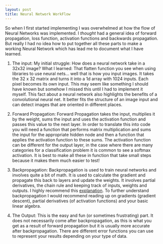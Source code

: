 ```yaml
---
layout: post
title: Neural Network WorkFlow
---
```


So when I first started implementing I was overwhelmed at how the flow of Neural Networks was implemented. I *thought* had a general idea of forward propagation, loss function, activation functions and backwards propagation. But really I had no idea how to put together all these parts to make a working Neural Network which has lead me to document what I have learned. 



1. The input:
    My initial struggle: How does a neural network take in a 32x32 image?
    What I learned: That flatten function you see when using libraries to use neural nets... well that is how you input images. It takes the 32 x 32 matrix and turns it into a 1d array with 1024 inputs. Each pixel becomes its own input.
    This may seem like something I should have known but somehow I missed this until I had to implement it myself. This fact about a neural network also highlights the benefits of a convolutional neural net. It better fits the structure of an image input and can detect images that are oriented in different places.
       
2. Forward Propagation:
    Forward Propagation takes the input, multiplies it by the weight, sums the input and uses the activation function and passes this value to the next layer. In order to translate this into code you will need a function that performs matrix multiplication and sums the input for the appropriate hidden node and then a function that applies the activation function to these sums. The activation function can be different for the output layer, in the case where there are many categories for a classification problem it is common to see a softmax activation. It is best to make all these in function that take small steps because it makes them much easier to test!

3. Backpropagation:
    Backpropagation is used to train neural networks and involves quite a bit of math. It is used to calculate the gradient and propagate this back to layers and update the weights.  It involves partial derivatives, the chain rule and keeping track of inputs, weights and outputs. I highly recommend this [explanation](https://www.ics.uci.edu/~pjsadows/notes.pdf). To further understand backpropagation I would recommend reading up on gradients (gradient descent), partial derivatives (of activation functions) and your basic linear algebra.

4. The Output:
    This is the easy and fun (or sometimes frustrating) part. It does not necessarily come after backpropagation, as this is what you get as a result of forward propagation but it is usually more accurate after backpropagation. There are different error functions you can use to represent your results depending on your type of data.